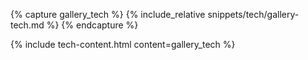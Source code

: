 {% capture gallery_tech %}
{% include_relative snippets/tech/gallery-tech.md %}
{% endcapture %}

{% include tech-content.html content=gallery_tech %}